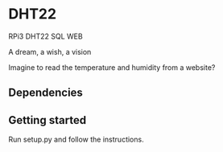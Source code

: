 # DHT22
RPi3 DHT22 SQL WEB

A dream, a wish, a vision

Imagine to read the temperature and humidity from a website?

## Dependencies

## Getting started

Run setup.py and follow the instructions.